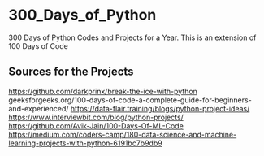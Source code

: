 # 300_Days_of_Python
300 Days of Python Codes and Projects for a Year. This is an extension of 100 Days of Code

## Sources for the Projects


https://github.com/darkprinx/break-the-ice-with-python
geeksforgeeks.org/100-days-of-code-a-complete-guide-for-beginners-and-experienced/
https://data-flair.training/blogs/python-project-ideas/
https://www.interviewbit.com/blog/python-projects/
https://github.com/Avik-Jain/100-Days-Of-ML-Code
https://medium.com/coders-camp/180-data-science-and-machine-learning-projects-with-python-6191bc7b9db9
